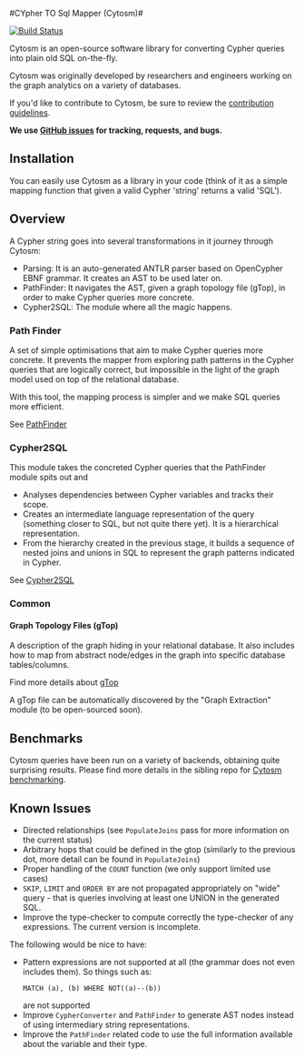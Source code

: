 #CYpher TO Sql Mapper (Cytosm)# 

[![Build Status](https://travis-ci.org/cytosm/cytosm.svg?branch=master)](https://travis-ci.org/cytosm/cytosm.svg?branch=master)

Cytosm is an open-source software library for converting Cypher queries into plain old SQL on-the-fly. 

Cytosm was originally developed by researchers and engineers working on the graph analytics on a variety of databases. 

If you'd like to contribute to Cytosm, be sure to review the [contribution guidelines](CONTRIBUTING.md).

**We use [GitHub issues](https://github.com/cytosm/cytosm/issues) for tracking, requests, and bugs.**

## Installation

You can easily use Cytosm as a library in your code (think of it as a simple mapping function that given a valid Cypher 'string' returns a valid 'SQL').

## Overview

A Cypher string goes into several transformations in it journey through Cytosm:

* Parsing: It is an auto-generated ANTLR parser based on OpenCypher EBNF grammar. It creates an AST to be used later on.
* PathFinder: It navigates the AST, given a graph topology file (gTop), in order to make Cypher queries more concrete.
* Cypher2SQL: The module where all the magic happens. 


### Path Finder

A set of simple optimisations that aim to make Cypher queries more concrete. It prevents the mapper from exploring path patterns in the Cypher queries that are logically correct, but impossible in the light of the graph model used on top of the relational database.
 
With this tool, the mapping process is simpler and we make SQL queries more efficient.

See [PathFinder](pathfinder/README.md)

### Cypher2SQL

This module takes the concreted Cypher queries that the PathFinder module spits out and
 
 * Analyses dependencies between Cypher variables and tracks their scope.
 * Creates an intermediate language representation of the query (something closer to SQL, but not quite there yet). It is a hierarchical representation.
 * From the hierarchy created in the previous stage, it builds a sequence of nested joins and unions in SQL to represent the graph patterns indicated in Cypher.

See [Cypher2SQL](cypher2sql/README.md)

### Common

#### Graph Topology Files (gTop)

A description of the graph hiding in your relational database. It also includes how to map from abstract node/edges in the graph into specific database tables/columns. 

Find more details about [gTop](common/README.md)
 
A gTop file can be automatically discovered by the "Graph Extraction" module (to be open-sourced soon).

## Benchmarks

Cytosm queries have been run on a variety of backends, obtaining quite surprising results. Please find more details in the sibling repo for [Cytosm benchmarking](https://github.com/Alnaimi-/database-benchmark).


## Known Issues

- Directed relationships (see `PopulateJoins` pass for more information on the current status)
- Arbitrary hops that could be defined in the gtop (similarly to the previous dot, more detail can be found in `PopulateJoins`)
- Proper handling of the `COUNT` function (we only support limited use cases)
- `SKIP`, `LIMIT` and `ORDER BY` are not propagated appropriately on "wide" query - that is queries involving at least one UNION in the generated SQL.
- Improve the type-checker to compute correctly the type-checker of any expressions. The current version is incomplete.

The following would be nice to have:

- Pattern expressions are not supported at all (the grammar does not even includes them). So things such as:
  ```cypher
  MATCH (a), (b) WHERE NOT((a)--(b))
  ```
  are not supported
- Improve `CypherConverter` and `PathFinder` to generate AST nodes instead of using intermediary string representations.
- Improve the `PathFinder` related code to use the full information available about the variable and their type.